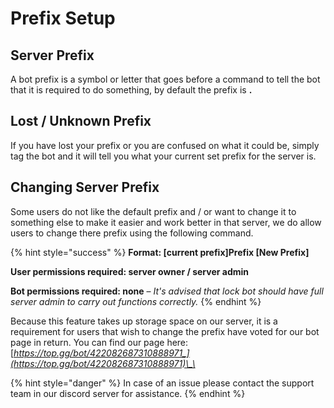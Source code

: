 # Prefix Setup

## Server Prefix

A bot prefix is a symbol or letter that goes before a command to tell the bot that it is required to do something, by default the prefix is **.**

## Lost / Unknown Prefix

If you have lost your prefix or you are confused on what it could be, simply tag the bot and it will tell you what your current set prefix for the server is.

## Changing Server Prefix

Some users do not like the default prefix and / or want to change it to something else to make it easier and work better in that server, we do allow users to change there prefix using the following command.

{% hint style="success" %}
**Format: \[current prefix\]Prefix \[New Prefix\]**

**User permissions required: server owner / server admin**

**Bot permissions required: none** – _It's advised that lock bot should have full server admin to carry out functions correctly._
{% endhint %}

Because this feature takes up storage space on our server, it is a requirement for users that wish to change the prefix have voted for our bot page in return. You can find our page here: [_https://top.gg/bot/422082687310888971_](https://top.gg/bot/422082687310888971)\_\_

{% hint style="danger" %}
In case of an issue please contact the support team in our discord server for assistance.
{% endhint %}

